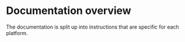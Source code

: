 # Documentation overview
The documentation is split up into instructions that are specific for each platform. 